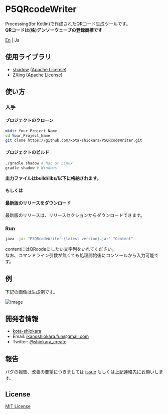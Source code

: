 # P5QRcodeWriter
Processing(for Kotlin)で作成されたQRコード生成ツールです。  
**QRコードは(株)デンソーウェーブの登録商標です**

[En](./README.md) | Ja  

## 使用ライブラリ
- [shadow](https://github.com/johnrengelman/shadow) ([Apache License](http://www.apache.org/licenses/LICENSE-2.0))
- [ZXing](https://github.com/zxing/zxing) ([Apache License](http://www.apache.org/licenses/LICENSE-2.0))

## 使い方
### 入手
#### プロジェクトのクローン
```bash
mkdir Your_Project_Name
cd Your_Project_Name
git clone https://github.com/kota-shiokara/P5QRcodeWriter.git
```
#### プロジェクトのビルド
```bash
./gradle shadow # Mac or Linux
gradle shadow # Windows
```
**出力ファイルはbuild/libs/以下に格納されます。**

#### もしくは
#### 最新版のリリースをダウンロード
最新版のリリースは、リリースセクションからダウンロードできます。

### Run
```bash
java -jar "P5QRcodeWriter-{latest version}.jar" "Content"
```
contentにはQRcodeにしたい文字列をいれてください。  
なお、コマンドライン引数が無くても処理開始後にコンソールから入力可能です。

## 例
下記の画像は生成例です。

![image](./img/output.png)


## 開発者情報
- [kota-shiokara](https://github.com/kota-shiokara)
- Email: ikanoshiokara.fun@gmail.com
- Twitter: [@shiokara_create](https://twitter.com/shiokara_create)

## 報告
バグの報告、改善の要望につきましては [issue](https://github.com/kota-shiokara/ProcessingForKotlinTemplate/issues) もしくは上記連絡先にお願いします。  

## License
[MIT License](https://choosealicense.com/licenses/mit/)